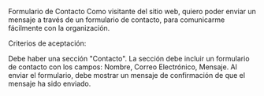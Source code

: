Formulario de Contacto
Como visitante del sitio web, quiero poder enviar un mensaje a través de un formulario de contacto, para comunicarme fácilmente con la organización.

Criterios de aceptación:

Debe haber una sección "Contacto".
La sección debe incluir un formulario de contacto con los campos: Nombre, Correo Electrónico, Mensaje.
Al enviar el formulario, debe mostrar un mensaje de confirmación de que el mensaje ha sido enviado.
